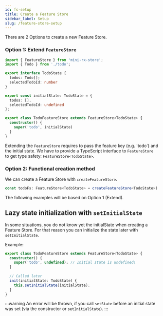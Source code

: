 ```yaml
---
id: fs-setup
title: Create a Feature Store
sidebar_label: Setup
slug: /feature-store-setup
---
```


There are 2 Options to create a new Feature Store.

### Option 1: Extend `FeatureStore`
```ts title="todo-feature-store.ts"
import { FeatureStore } from 'mini-rx-store';
import { Todo } from './todo';

export interface TodoState {
  todos: Todo[];
  selectedTodoId: number
}

export const initialState: TodoState = {
  todos: [],
  selectedTodoId: undefined
};

export class TodoFeatureStore extends FeatureStore<TodoState> {
  constructor() {
    super('todo', initialState)
  }
}
```

Extending the `FeatureStore` requires to pass the feature key (e.g. 'todo') and the initial state.
We have to provide a TypeScript interface to `FeatureStore` to get type safety: `FeatureStore<TodoState>`.

### Option 2: Functional creation method

We can create a Feature Store with `createFeatureStore`.

```ts
const todoFs: FeatureStore<TodoState> = createFeatureStore<TodoState>('todo', initialState);
```

The following examples will be based on Option 1 (Extend).

## Lazy state initialization with `setInitialState`

In some situations, you do not know yet the initialState when creating a Feature Store.
For that reason you can initialize the state later with `setInitialState`. 

Example:
```ts
export class TodoFeatureStore extends FeatureStore<TodoState> {
  constructor() {
    super('todo', undefined); // Initial state is undefined! 
  }
  
  // Called later
  init(initialState: TodoState) {
    this.setInitialState(initialState);
  }
}
```
:::warning
An error will be thrown, if you call `setState` before an initial state was set (via the constructor or `setInitialState`).
:::
